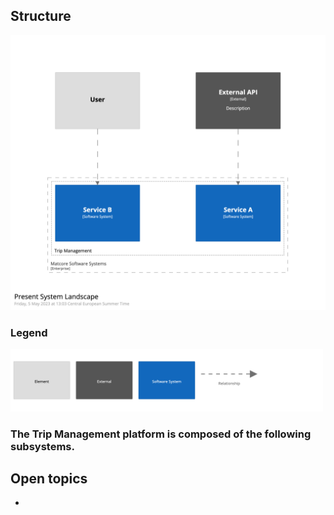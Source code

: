 ## Structure

<img alt="image" src="images/structurizr-1-SystemLandscape.png" width="800" />

### Legend

<img alt="image" src="images/structurizr-1-SystemLandscape-key.png" width="500" />

### The Trip Management platform is composed of the following subsystems.


## Open topics

- 